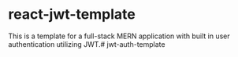 # react-jwt-template

This is a template for a full-stack MERN application with built in user authentication utilizing JWT.# jwt-auth-template
